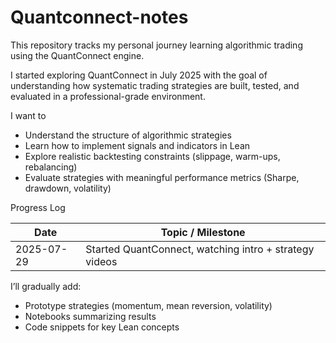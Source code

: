 # Quantconnect-notes


This repository tracks my personal journey learning algorithmic trading using the QuantConnect engine.

I started exploring QuantConnect in July 2025 with the goal of understanding how systematic trading strategies are built, tested, and evaluated in a professional-grade environment.

I want to

- Understand the structure of algorithmic strategies
- Learn how to implement signals and indicators in Lean
- Explore realistic backtesting constraints (slippage, warm-ups, rebalancing)
- Evaluate strategies with meaningful performance metrics (Sharpe, drawdown, volatility)



Progress Log

| Date        | Topic / Milestone                                      |
|-------------|--------------------------------------------------------|
| 2025-07-29  | Started QuantConnect, watching intro + strategy videos |



I’ll gradually add:
- Prototype strategies (momentum, mean reversion, volatility)
- Notebooks summarizing results
- Code snippets for key Lean concepts

